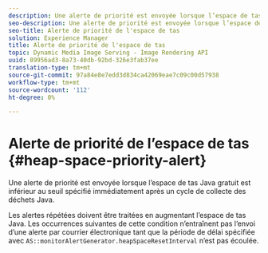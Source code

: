 ```yaml
---
description: Une alerte de priorité est envoyée lorsque l’espace de tas Java gratuit est inférieur au seuil spécifié immédiatement après un cycle de collecte des déchets Java.
seo-description: Une alerte de priorité est envoyée lorsque l’espace de tas Java gratuit est inférieur au seuil spécifié immédiatement après un cycle de collecte des déchets Java.
seo-title: Alerte de priorité de l'espace de tas
solution: Experience Manager
title: Alerte de priorité de l'espace de tas
topic: Dynamic Media Image Serving - Image Rendering API
uuid: 89956ad3-8a73-40db-92bd-326e3fab37ee
translation-type: tm+mt
source-git-commit: 97a84e8e7edd3d834ca42069eae7c09c00d57938
workflow-type: tm+mt
source-wordcount: '112'
ht-degree: 0%

---
```



# Alerte de priorité de l’espace de tas {#heap-space-priority-alert}

Une alerte de priorité est envoyée lorsque l’espace de tas Java gratuit est inférieur au seuil spécifié immédiatement après un cycle de collecte des déchets Java.

Les alertes répétées doivent être traitées en augmentant l’espace de tas Java. Les occurrences suivantes de cette condition n’entraînent pas l’envoi d’une alerte par courrier électronique tant que la période de délai spécifiée avec `AS::monitorAlertGenerator.heapSpaceResetInterval` n’est pas écoulée.
